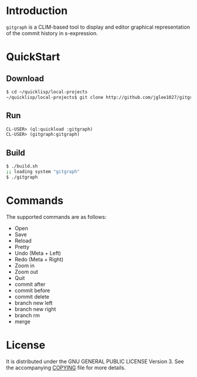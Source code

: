 # Introduction

`gitgraph` is a CLIM-based tool to display and editor graphical representation
of the commit history in s-expression.

# QuickStart

## Download

```bash
$ cd ~/quicklisp/local-projects
~/quicklisp/local-projects$ git clone http://github.com/jglee1027/gitgraph.git
```

## Run

```lisp
CL-USER> (ql:quickload :gitgraph)
CL-USER> (gitgraph:gitgraph)
```

## Build

```bash
$ ./build.sh
;; loading system "gitgraph"
$ ./gitgraph
```

# Commands
The supported commands are as follows:

- Open
- Save
- Reload
- Pretty
- Undo (Meta + Left)
- Redo (Meta + Right)
- Zoom in
- Zoom out
- Quit
- commit after
- commit before
- commit delete
- branch new left
- branch new right
- branch rm
- merge

# License

It is distributed under the GNU GENERAL PUBLIC LICENSE Version 3.  See the
accompanying [COPYING](COPYING) file for more details.
